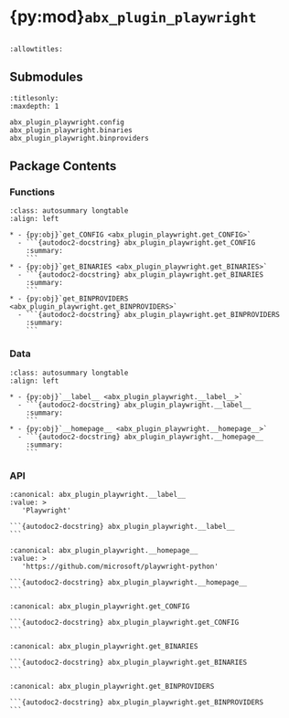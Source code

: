 # {py:mod}`abx_plugin_playwright`

```{py:module} abx_plugin_playwright
```

```{autodoc2-docstring} abx_plugin_playwright
:allowtitles:
```

## Submodules

```{toctree}
:titlesonly:
:maxdepth: 1

abx_plugin_playwright.config
abx_plugin_playwright.binaries
abx_plugin_playwright.binproviders
```

## Package Contents

### Functions

````{list-table}
:class: autosummary longtable
:align: left

* - {py:obj}`get_CONFIG <abx_plugin_playwright.get_CONFIG>`
  - ```{autodoc2-docstring} abx_plugin_playwright.get_CONFIG
    :summary:
    ```
* - {py:obj}`get_BINARIES <abx_plugin_playwright.get_BINARIES>`
  - ```{autodoc2-docstring} abx_plugin_playwright.get_BINARIES
    :summary:
    ```
* - {py:obj}`get_BINPROVIDERS <abx_plugin_playwright.get_BINPROVIDERS>`
  - ```{autodoc2-docstring} abx_plugin_playwright.get_BINPROVIDERS
    :summary:
    ```
````

### Data

````{list-table}
:class: autosummary longtable
:align: left

* - {py:obj}`__label__ <abx_plugin_playwright.__label__>`
  - ```{autodoc2-docstring} abx_plugin_playwright.__label__
    :summary:
    ```
* - {py:obj}`__homepage__ <abx_plugin_playwright.__homepage__>`
  - ```{autodoc2-docstring} abx_plugin_playwright.__homepage__
    :summary:
    ```
````

### API

````{py:data} __label__
:canonical: abx_plugin_playwright.__label__
:value: >
   'Playwright'

```{autodoc2-docstring} abx_plugin_playwright.__label__
```

````

````{py:data} __homepage__
:canonical: abx_plugin_playwright.__homepage__
:value: >
   'https://github.com/microsoft/playwright-python'

```{autodoc2-docstring} abx_plugin_playwright.__homepage__
```

````

````{py:function} get_CONFIG()
:canonical: abx_plugin_playwright.get_CONFIG

```{autodoc2-docstring} abx_plugin_playwright.get_CONFIG
```
````

````{py:function} get_BINARIES()
:canonical: abx_plugin_playwright.get_BINARIES

```{autodoc2-docstring} abx_plugin_playwright.get_BINARIES
```
````

````{py:function} get_BINPROVIDERS()
:canonical: abx_plugin_playwright.get_BINPROVIDERS

```{autodoc2-docstring} abx_plugin_playwright.get_BINPROVIDERS
```
````
